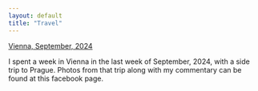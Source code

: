 ```yaml
---
layout: default
title: "Travel"
---
```


 [Vienna, September, 2024](https://www.facebook.com/share/p/yvaoaoFvDciCcihv/)
 
 I spent a week in Vienna in the last week of September, 2024, with a side trip to Prague. Photos from that trip along
 with my commentary can be found at this facebook page.
